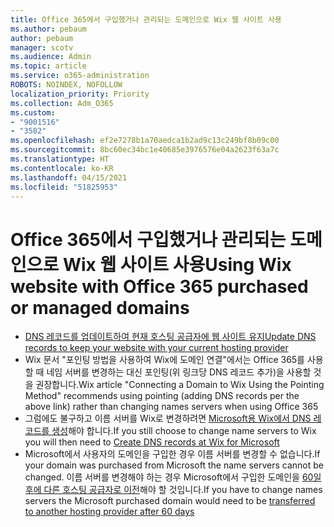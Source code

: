 ```yaml
---
title: Office 365에서 구입했거나 관리되는 도메인으로 Wix 웹 사이트 사용
ms.author: pebaum
author: pebaum
manager: scotv
ms.audience: Admin
ms.topic: article
ms.service: o365-administration
ROBOTS: NOINDEX, NOFOLLOW
localization_priority: Priority
ms.collection: Adm_O365
ms.custom:
- "9001516"
- "3582"
ms.openlocfilehash: ef2e7278b1a70aedca1b2ad9c13c249bf8b09c00
ms.sourcegitcommit: 8bc60ec34bc1e40685e3976576e04a2623f63a7c
ms.translationtype: HT
ms.contentlocale: ko-KR
ms.lasthandoff: 04/15/2021
ms.locfileid: "51825953"
---
```

# <a name="using-wix-website-with-office-365-purchased-or-managed-domains"></a><span data-ttu-id="0fde6-102">Office 365에서 구입했거나 관리되는 도메인으로 Wix 웹 사이트 사용</span><span class="sxs-lookup"><span data-stu-id="0fde6-102">Using Wix website with Office 365 purchased or managed domains</span></span>

- [<span data-ttu-id="0fde6-103">DNS 레코드를 업데이트하여 현재 호스팅 공급자에 웹 사이트 유지</span><span class="sxs-lookup"><span data-stu-id="0fde6-103">Update DNS records to keep your website with your current hosting provider</span></span>](https://docs.microsoft.com/microsoft-365/admin/dns/update-dns-records-to-retain-current-hosting-provider)
- <span data-ttu-id="0fde6-104">Wix 문서 "포인팅 방법을 사용하여 Wix에 도메인 연결"에서는 Office 365를 사용할 때 네임 서버를 변경하는 대신 포인팅(위 링크당 DNS 레코드 추가)을 사용할 것을 권장합니다.</span><span class="sxs-lookup"><span data-stu-id="0fde6-104">Wix article "Connecting a Domain to Wix Using the Pointing Method" recommends using pointing (adding DNS records per the above link) rather than changing names servers when using Office 365</span></span>
- <span data-ttu-id="0fde6-105">그럼에도 불구하고 이름 서버를 Wix로 변경하려면 [Microsoft용 Wix에서 DNS 레코드를 생성](https://docs.microsoft.com/microsoft-365/admin/dns/create-dns-records-at-wix?view=o365-worldwide)해야 합니다.</span><span class="sxs-lookup"><span data-stu-id="0fde6-105">If you still choose to change name servers to Wix you will then need to  [Create DNS records at Wix for Microsoft](https://docs.microsoft.com/microsoft-365/admin/dns/create-dns-records-at-wix?view=o365-worldwide)</span></span>
- <span data-ttu-id="0fde6-106">Microsoft에서 사용자의 도메인을 구입한 경우 이름 서버를 변경할 수 없습니다.</span><span class="sxs-lookup"><span data-stu-id="0fde6-106">If your domain was purchased from Microsoft the name servers cannot be changed.</span></span> <span data-ttu-id="0fde6-107">이름 서버를 변경해야 하는 경우 Microsoft에서 구입한 도메인을 [60일 후에 다른 호스팅 공급자로 이전](https://docs.microsoft.com/microsoft-365/admin/get-help-with-domains/transfer-a-domain-from-microsoft-to-another-host)해야 할 것입니다.</span><span class="sxs-lookup"><span data-stu-id="0fde6-107">If you have to change names servers the Microsoft purchased domain would need to be  [transferred to another hosting provider after 60 days](https://docs.microsoft.com/microsoft-365/admin/get-help-with-domains/transfer-a-domain-from-microsoft-to-another-host)</span></span>